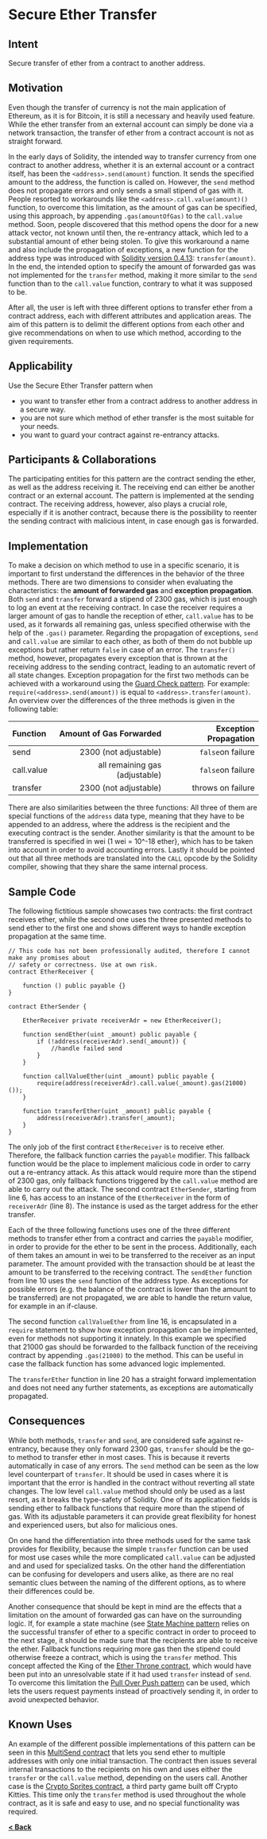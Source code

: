 # Secure Ether Transfer

## Intent

Secure transfer of ether from a contract to another address.

## Motivation

Even though the transfer of currency is not the main application of Ethereum, as it is for Bitcoin, it is still a necessary and heavily used feature. While the ether transfer from an external account can simply be done via a network transaction, the transfer of ether from a contract account is not as straight forward.

In the early days of Solidity, the intended way to transfer currency from one contract to another address, whether it is an external account or a contract itself, has been the `<address>.send(amount)` function. It sends the specified amount to the address, the function is called on. However, the `send` method does not propagate errors and only sends a small stipend of gas with it. People resorted to workarounds like the `<address>.call.value(amount)()` function, to overcome this limitation, as the amount of gas can be specified, using this approach, by appending `.gas(amountOfGas)` to the `call.value` method. Soon, people discovered that this method opens the door for a new attack vector, not known until then, the re-entrancy attack, which led to a substantial amount of ether being stolen. To give this workaround a name and also include the propagation of exceptions, a new function for the address type was introduced with [Solidity version 0.4.13](https://github.com/ethereum/solidity/issues/610): `transfer(amount)`. In the end, the intended option to specify the amount of forwarded gas was not implemented for the `transfer` method, making it more similar to the `send` function than to the `call.value` function, contrary to what it was supposed to be.

After all, the user is left with three different options to transfer ether from a contract address, each with different attributes and application areas. The aim of this pattern is to delimit the different options from each other and give recommendations on when to use which method, according to the given requirements.

## Applicability

Use the Secure Ether Transfer pattern when
* you want to transfer ether from a contract address to another address in a secure way.
* you are not sure which method of ether transfer is the most suitable for your needs.
* you want to guard your contract against re-entrancy attacks.

## Participants & Collaborations

The participating entities for this pattern are the contract sending the ether, as well as the address receiving it. The receiving end can either be another contract or an external account. The pattern is implemented at the sending contract. The receiving address, however, also plays a crucial role, especially if it is another contract, because there is the possibility to reenter the sending contract with malicious intent, in case enough gas is forwarded.  

## Implementation

To make a decision on which method to use in a specific scenario, it is important to first understand the differences in the behavior of the three methods. There are two dimensions to consider when evaluating the characteristics: the **amount of forwarded gas** and **exception propagation**. Both `send` and `transfer` forward a stipend of 2300 gas, which is just enough to log an event at the receiving contract. In case the receiver requires a larger amount of gas to handle the reception of ether, `call.value` has to be used, as it forwards all remaining gas, unless specified otherwise with the help of the `.gas()` parameter. Regarding the propagation of exceptions, `send` and `call.value` are similar to each other, as both of them do not bubble up exceptions but rather return `false` in case of an error. The `transfer()` method, however, propagates every exception that is thrown at the receiving address to the sending contract, leading to an automatic revert of all state changes. Exception propagation for the first two methods can be achieved with a workaround using the [Guard Check pattern](./guard_check.md). For example: `require(<address>.send(amount))` is equal to `<address>.transfer(amount)`. An overview over the differences of the three methods is given in the following table:

| Function       | Amount of Gas Forwarded | Exception Propagation  |
| :------------- |-------------:| -----:|
| send      | 2300 (not adjustable) | `false`on failure |
| call.value      | all remaining gas (adjustable)      |   `false`on failure |
| transfer | 2300 (not adjustable)      |    throws on failure |

There are also similarities between the three functions: All three of them are special functions of the `address` data type, meaning that they have to be appended to an address, where the address is the recipient and the executing contract is the sender. Another similarity is that the amount to be transferred is specified in wei (1  wei = 10^-18 ether}, which has to be taken into account in order to avoid accounting errors. Lastly it should be pointed out that all three methods are translated into the `CALL` opcode by the Solidity compiler, showing that they share the same internal process.

## Sample Code

The following fictitious sample showcases two contracts: the first contract receives ether, while the second one uses the three presented methods to send ether to the first one and shows different ways to handle exception propagation at the same time.

```Solidity
// This code has not been professionally audited, therefore I cannot make any promises about
// safety or correctness. Use at own risk.
contract EtherReceiver {

    function () public payable {}
}

contract EtherSender {

    EtherReceiver private receiverAdr = new EtherReceiver();

    function sendEther(uint _amount) public payable {
        if (!address(receiverAdr).send(_amount)) {
            //handle failed send
        }
    }

    function callValueEther(uint _amount) public payable {
        require(address(receiverAdr).call.value(_amount).gas(21000)());
    }

    function transferEther(uint _amount) public payable {
        address(receiverAdr).transfer(_amount);
    }
}
```

The only job of the first contract `EtherReceiver` is to receive ether. Therefore, the fallback function carries the `payable` modifier. This fallback function would be the place to implement malicious code in order to carry out a re-entrancy attack. As this attack would require more than the stipend of 2300 gas, only fallback functions triggered by the `call.value` method are able to carry out the attack. The second contract `EtherSender`, starting from line 6, has access to an instance of the `EtherReceiver` in the form of `receiverAdr` (line 8). The instance is used as the target address for the ether transfer.

Each of the three following functions uses one of the three different methods to transfer ether from a contract and carries the `payable` modifier, in order to provide for the ether to be sent in the process. Additionally, each of them takes an amount in wei to be transferred to the receiver as an input parameter. The amount provided with the transaction should be at least the amount to be transferred to the receiving contract. The `sendEther` function from line 10 uses the `send` function of the address type. As  exceptions for possible errors (e.g. the balance of the contract is lower than the amount to be transferred) are not propagated, we are able to handle the return value, for example in an if-clause.

The second function `callValueEther` from line 16, is encapsulated in a `require` statement to show how exception propagation can be implemented, even for methods not supporting it innately. In this example we specified that 21000 gas should be forwarded to the fallback function of the receiving contract by appending `.gas(21000)` to the method. This can be useful in case the fallback function has some advanced logic implemented.

The `transferEther` function in line 20 has a straight forward implementation and does not need any further statements, as exceptions are automatically propagated.

## Consequences

While both methods, `transfer` and `send`, are considered safe against re-entrancy, because they only forward 2300 gas, `transfer` should be the go-to method to transfer ether in most cases. This is because it reverts automatically in case of any errors. The `send` method can be seen as the low level counterpart of `transfer`. It should be used in cases where it is important that the error is handled in the contract without reverting all state changes. The low level `call.value` method should only be used as a last resort, as it breaks the type-safety of Solidity. One of its application fields is sending ether to fallback functions that require more than the stipend of gas. With its adjustable parameters it can provide great flexibility for honest and experienced users, but also for malicious ones.

On one hand the differentiation into three methods used for the same task provides for flexibility, because the simple `transfer` function can be used for most use cases while the more complicated `call.value` can be adjusted and and used for specialized tasks. On the other hand the differentiation can be confusing for developers and users alike, as there are no real semantic clues between the naming of the different options, as to where their differences could be.

Another consequence that should be kept in mind are the effects that a limitation on the amount of forwarded gas can have on the surrounding logic. If, for example a state machine (see [State Machine pattern](./state_machine.md) relies on the successful transfer of ether to a specific contract in order to proceed to the next stage, it should be made sure that the recipients are able to receive the ether. Fallback functions requiring more gas then the stipend could otherwise freeze a contract, which is using the `transfer` method. This concept affected the King of the [Ether Throne contract](http://www.kingoftheether.com/postmortem.html), which would have been put into an unresolvable state if it had used `transfer` instead of `send`. To overcome this limitation the [Pull Over Push pattern](./pull_over_push.md) can be used, which lets the users request payments instead of proactively sending it, in order to avoid unexpected behavior.
 
## Known Uses

An example of the different possible implementations of this pattern can be seen in this [MultiSend contract](https://github.com/Alonski/MultiSendEthereum/blob/master/contracts/MultiSend.sol) that lets you send ether to multiple addresses with only one initial transaction. The contract then issues several internal transactions to the recipients on his own and uses either the `transfer` or the `call.value` method, depending on the users call.
Another case is the [Crypto Sprites contract](https://etherscan.io/address/0xf3C8Ed6C721774C022c530E813a369dFe78a6E85\#code), a third party game built off Crypto Kitties. This time only the `transfer` method is used throughout the whole contract, as it is safe and easy to use, and no special functionality was required.       
 
[**< Back**](https://fravoll.github.io/solidity-patterns/)
